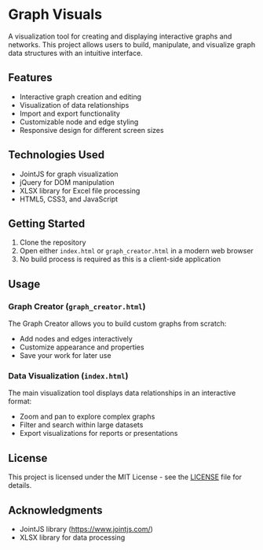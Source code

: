 # Graph Visuals

A visualization tool for creating and displaying interactive graphs and networks. This project allows users to build, manipulate, and visualize graph data structures with an intuitive interface.

## Features

- Interactive graph creation and editing
- Visualization of data relationships
- Import and export functionality
- Customizable node and edge styling
- Responsive design for different screen sizes

## Technologies Used

- JointJS for graph visualization
- jQuery for DOM manipulation
- XLSX library for Excel file processing
- HTML5, CSS3, and JavaScript

## Getting Started

1. Clone the repository
2. Open either `index.html` or `graph_creator.html` in a modern web browser
3. No build process is required as this is a client-side application

## Usage

### Graph Creator (`graph_creator.html`)

The Graph Creator allows you to build custom graphs from scratch:
- Add nodes and edges interactively
- Customize appearance and properties
- Save your work for later use

### Data Visualization (`index.html`)

The main visualization tool displays data relationships in an interactive format:
- Zoom and pan to explore complex graphs
- Filter and search within large datasets
- Export visualizations for reports or presentations

## License

This project is licensed under the MIT License - see the [LICENSE](LICENSE) file for details.

## Acknowledgments

- JointJS library (https://www.jointjs.com/)
- XLSX library for data processing 
